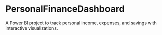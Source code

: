 # PersonalFinanceDashboard
A Power BI project to track personal income, expenses, and savings with interactive visualizations.
